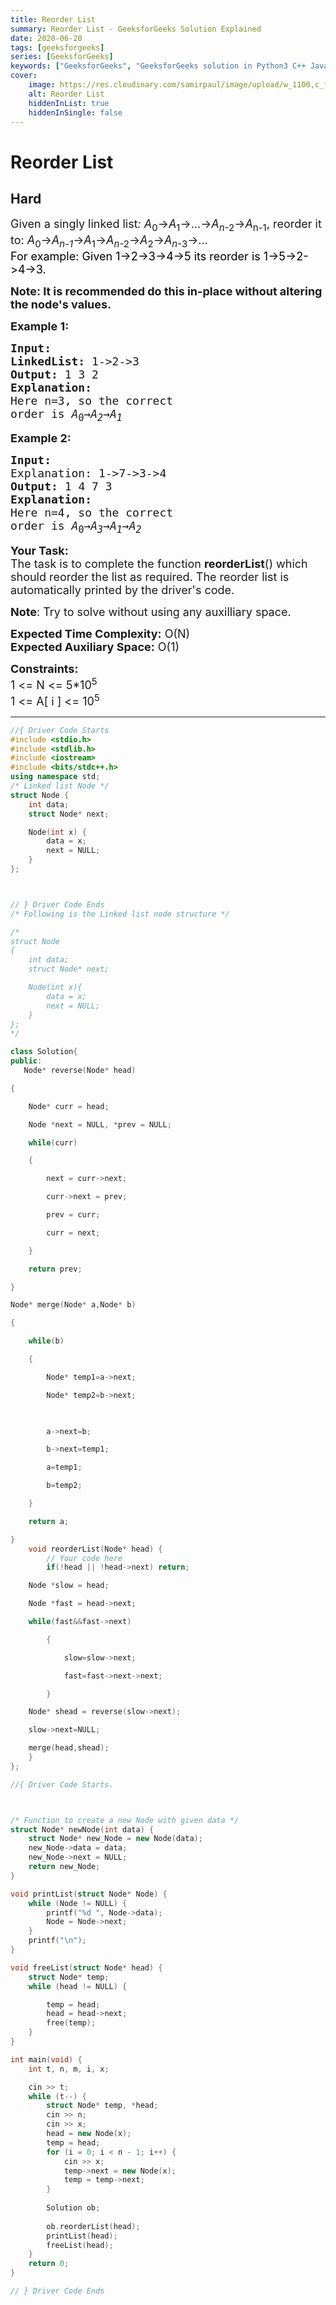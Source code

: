 ```yaml
---
title: Reorder List
summary: Reorder List - GeeksforGeeks Solution Explained
date: 2020-06-20
tags: [geeksforgeeks]
series: [GeeksforGeeks]
keywords: ["GeeksforGeeks", "GeeksforGeeks solution in Python3 C++ Java", "Reorder List Solution Explained"]
cover:
    image: https://res.cloudinary.com/samirpaul/image/upload/w_1100,c_fit,co_rgb:FFFFFF,l_text:Arial_75_bold:Reorder List - Solution Explained/problem-solving.webp
    alt: Reorder List
    hiddenInList: true
    hiddenInSingle: false
---
```



# Reorder List
## Hard
<div class="problems_problem_content__Xm_eO"><p><span style="font-size:18px">Given a singly linked list<em>: A</em><sub>0</sub>→<em>A</em><sub>1</sub>→...→<em>A</em><sub><em>n</em>-2</sub>→<em>A</em><sub>n-1</sub>, reorder it to: <em>A</em><sub>0</sub>→<em>A</em><sub><em>n-1</em></sub>→<em>A</em><sub>1</sub>→<em>A</em><sub><em>n</em>-2</sub>→<em>A</em><sub>2</sub>→<em>A</em><sub><em>n</em>-3</sub>→...</span><br>
<span style="font-size:18px"><span style="color:#000000">For example: Given 1-&gt;2-&gt;3-&gt;4-&gt;5 its reorder is 1-&gt;5-&gt;2-&gt;4-&gt;3.</span></span></p>

<p><span style="font-size:18px"><strong>Note: It is recommended do this in-place without altering the node's&nbsp;values.</strong></span></p>

<p><strong><span style="font-size:18px">Example 1:</span></strong></p>

<pre><span style="font-size:18px"><strong>Input:
</strong><strong>LinkedList:</strong> 1-&gt;2-&gt;3
<strong>Output: </strong>1 3 2
<strong>Explanation:
</strong>Here n=3, so the correct
order is<em> A</em><sub>0</sub>→<em>A</em><sub><em>2</em></sub>→<em>A</em><sub><em>1</em></sub></span></pre>

<p><strong><span style="font-size:18px">Example 2:</span></strong></p>

<pre><strong><span style="font-size:18px">Input:
</span></strong><span style="font-size:18px">Explanation: 1-&gt;7-&gt;3-&gt;4
<strong>Output: </strong>1 4 7 3
<strong>Explanation:
</strong>Here n=4, so the correct
order is<em> A</em><sub>0</sub>→<em>A</em><sub><em>3</em></sub>→<em>A</em><sub><em>1</em></sub>→<em>A</em><sub><em>2</em></sub></span></pre>

<p><span style="font-size:18px"><strong>Your Task:</strong><br>
The task is to complete the function <strong>reorderList</strong>() which should reorder the list as required. The reorder list is automatically printed by the driver's code.</span></p>

<p><span style="font-size:18px"><strong>Note</strong>: Try to solve without using any auxilliary space.</span></p>

<p><span style="font-size:18px"><strong>Expected Time Complexity:</strong>&nbsp;O(N)<br>
<strong>Expected Auxiliary Space:</strong>&nbsp;O(1)</span></p>

<p><span style="font-size:18px"><strong>Constraints:</strong><br>
1 &lt;= N &lt;= 5*10<sup>5</sup><br>
1 &lt;= A[ i ]&nbsp;&lt;= 10<sup>5</sup></span></p>
</div>

---




```cpp
//{ Driver Code Starts
#include <stdio.h>
#include <stdlib.h>
#include <iostream>
#include <bits/stdc++.h>
using namespace std;
/* Linked list Node */
struct Node {
    int data;
    struct Node* next;

    Node(int x) {
        data = x;
        next = NULL;
    }
};



// } Driver Code Ends
/* Following is the Linked list node structure */

/*
struct Node
{
    int data;
    struct Node* next;

    Node(int x){
        data = x;
        next = NULL;
    }
};
*/

class Solution{ 
public:
   Node* reverse(Node* head)

{

    Node* curr = head;

    Node *next = NULL, *prev = NULL;

    while(curr)

    {

        next = curr->next;

        curr->next = prev;

        prev = curr;

        curr = next;

    }

    return prev;

}

Node* merge(Node* a,Node* b)

{

    while(b)

    {

        Node* temp1=a->next;

        Node* temp2=b->next;

        

        a->next=b;

        b->next=temp1;

        a=temp1;

        b=temp2;

    }

    return a;

}
    void reorderList(Node* head) {
        // Your code here
        if(!head || !head->next) return;

    Node *slow = head;

    Node *fast = head->next;

    while(fast&&fast->next)

        {

            slow=slow->next;

            fast=fast->next->next;

        }

    Node* shead = reverse(slow->next);

    slow->next=NULL;

    merge(head,shead);
    }
};

//{ Driver Code Starts.



/* Function to create a new Node with given data */
struct Node* newNode(int data) {
    struct Node* new_Node = new Node(data);
    new_Node->data = data;
    new_Node->next = NULL;
    return new_Node;
}

void printList(struct Node* Node) {
    while (Node != NULL) {
        printf("%d ", Node->data);
        Node = Node->next;
    }
    printf("\n");
}

void freeList(struct Node* head) {
    struct Node* temp;
    while (head != NULL) {

        temp = head;
        head = head->next;
        free(temp);
    }
}

int main(void) {
    int t, n, m, i, x;

    cin >> t;
    while (t--) {
        struct Node* temp, *head;
        cin >> n;
        cin >> x;
        head = new Node(x);
        temp = head;
        for (i = 0; i < n - 1; i++) {
            cin >> x;
            temp->next = new Node(x);
            temp = temp->next;
        }
        
        Solution ob;
        
        ob.reorderList(head);
        printList(head);
        freeList(head);
    }
    return 0;
}

// } Driver Code Ends
```
